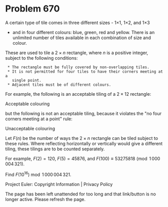 #   Problem 670

   A certain type of tile comes in three different sizes - 1×1, 1×2, and 1×3
   - and in four different colours: blue, green, red and yellow. There is an
   unlimited number of tiles available in each combination of size and
   colour.

   These are used to tile a $2\times n$ rectangle, where $n$ is a positive
   integer, subject to the following conditions:

     * The rectangle must be fully covered by non-overlapping tiles.
     * It is not permitted for four tiles to have their corners meeting at a
       single point.
     * Adjacent tiles must be of different colours.

   For example, the following is an acceptable tiling of a $2\times 12$
   rectangle:

   Acceptable colouring

   but the following is not an acceptable tiling, because it violates the "no
   four corners meeting at a point" rule:

   Unacceptable colouring

   Let $F(n)$ be the number of ways the $2\times n$ rectangle can be tiled
   subject to these rules. Where reflecting horizontally or vertically would
   give a different tiling, these tilings are to be counted separately.

   For example, $F(2) = 120$, $F(5) = 45876$, and $F(100)\equiv 53275818
   \pmod{1\,000\,004\,321}$.

   Find $F(10^{16}) \bmod 1\,000\,004\,321$.

   Project Euler: Copyright Information | Privacy Policy

   The page has been left unattended for too long and that link/button is no
   longer active. Please refresh the page.
